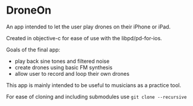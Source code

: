 # DroneOn
An app intended to let the user play drones on their iPhone or iPad.

Created in objective-c for ease of use with the libpd/pd-for-ios.

Goals of the final app:
* play back sine tones and filtered noise
* create drones using basic FM synthesis 
* allow user to record and loop their own drones 
 
This app is mainly intended to be useful to musicians as a practice tool.

For ease of cloning and including submodules use `git clone --recursive`
